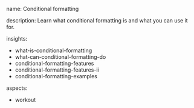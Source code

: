 name: Conditional formatting

description: Learn what conditional formatting is and what you can use it for.

insights:
  - what-is-conditional-formatting
  - what-can-conditional-formatting-do
  - conditional-formatting-features
  - conditional-formatting-features-ii
  - conditional-formatting-examples
  
aspects:
  - workout
